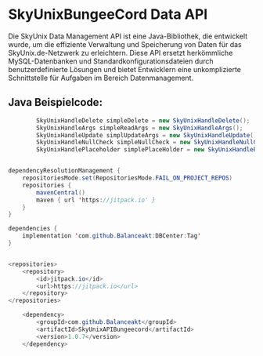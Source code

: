 # SkyUnixBungeeCord Data API

Die SkyUnix Data Management API ist eine Java-Bibliothek, die entwickelt wurde, um die effiziente Verwaltung und Speicherung von Daten für das SkyUnix.de-Netzwerk zu erleichtern. Diese API ersetzt herkömmliche MySQL-Datenbanken und Standardkonfigurationsdateien durch benutzerdefinierte Lösungen und bietet Entwicklern eine unkomplizierte Schnittstelle für Aufgaben im Bereich Datenmanagement.

## Java Beispielcode:

```java
        SkyUnixHandleDelete simpleDelete = new SkyUnixHandleDelete();
        SkyUnixHandleArgs simpleReadArgs = new SkyUnixHandleArgs();
        SkyUnixHandleUpdate simplUpdateArgs = new SkyUnixHandleUpdate();
        SkyUnixHandleNullCheck simpleNullCheck = new SkyUnixHandleNullCheck();
        SkyUnixHandlePlaceholder simplePlaceHolder = new SkyUnixHandlePlaceholder();


dependencyResolutionManagement {
    repositoriesMode.set(RepositoriesMode.FAIL_ON_PROJECT_REPOS)
    repositories {
        mavenCentral()
        maven { url 'https://jitpack.io' }
    }
}

dependencies {
    implementation 'com.github.Balanceakt:DBCenter:Tag'
}


<repositories>
    <repository>
        <id>jitpack.io</id>
        <url>https://jitpack.io</url>
    </repository>
</repositories>

	<dependency>
	    <groupId>com.github.Balanceakt</groupId>
	    <artifactId>SkyUnixAPIBungeecord</artifactId>
	    <version>1.0.7</version>
	</dependency>
